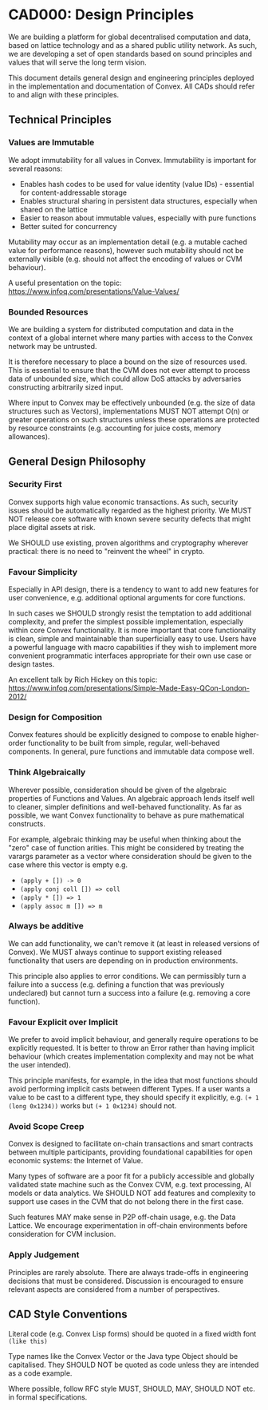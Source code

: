 # CAD000: Design Principles

We are building a platform for global decentralised computation and data, based on lattice technology and as a shared public utility network. As such, we are developing a set of open standards based on sound principles and values that will serve the long term vision.

This document details general design and engineering principles deployed in the implementation and documentation of Convex. All CADs should refer to and align with these principles.

## Technical Principles

### Values are Immutable

We adopt immutability for all values in Convex. Immutability is important for several reasons:

- Enables hash codes to be used for value identity (value IDs) - essential for content-addressable storage
- Enables structural sharing in persistent data structures, especially when shared on the lattice
- Easier to reason about immutable values, especially with pure functions
- Better suited for concurrency

Mutability may occur as an implementation detail (e.g. a mutable cached value for performance reasons), however such mutability should not be externally visible (e.g. should not affect the encoding of values or CVM behaviour). 

A useful presentation on the topic: https://www.infoq.com/presentations/Value-Values/

### Bounded Resources

We are building a system for distributed computation and data in the context of a global internet where many parties with access to the Convex network may be untrusted.

It is therefore necessary to place a bound on the size of resources used. This is essential to ensure that the CVM does not ever attempt to process data of unbounded size, which could allow DoS attacks by adversaries constructing arbitrarily sized input.

Where input to Convex may be effectively unbounded (e.g. the size of data structures such as Vectors), implementations MUST NOT attempt O(n) or greater operations on such structures unless these operations are protected by resource constraints (e.g. accounting for juice costs, memory allowances). 

## General Design Philosophy

### Security First

Convex supports high value economic transactions. As such, security issues should be automatically regarded as the highest priority. We MUST NOT release core software with known severe security defects that might place digital assets at risk.

We SHOULD use existing, proven algorithms and cryptography wherever practical: there is no need to "reinvent the wheel" in crypto.

### Favour Simplicity

Especially in API design, there is a tendency to want to add new features for user convenience, e.g. additional optional arguments for core functions.

In such cases we SHOULD strongly resist the temptation to add additional complexity, and prefer the simplest possible implementation, especially within core Convex functionality. It is more important that core functionality is clean, simple and maintainable than superficially easy to use. Users have a powerful language with macro capabilities if they wish to implement more convenient programmatic interfaces appropriate for their own use case or design tastes.

An excellent talk by Rich Hickey on this topic: https://www.infoq.com/presentations/Simple-Made-Easy-QCon-London-2012/

### Design for Composition

Convex features should be explicitly designed to compose to enable higher-order functionality to be built from simple, regular, well-behaved components. In general, pure functions and immutable data compose well.

### Think Algebraically

Wherever possible, consideration should be given of the algebraic properties of Functions and Values. An algebraic approach lends itself well to cleaner, simpler definitions and well-behaved functionality. As far as possible, we want Convex functionality to behave as pure mathematical constructs.

For example, algebraic thinking may be useful when thinking about the "zero" case of function arities. This might be considered by treating the varargs parameter as a vector where consideration should be given to the case where this vector is empty e.g. 

- `(apply + []) -> 0`
- `(apply conj coll []) => coll`
- `(apply * []) => 1`
- `(apply assoc m []) => m`

### Always be additive

We can add functionality, we can't remove it (at least in released versions of Convex). We MUST always continue to support existing released functionality that users are depending on in production environments.

This principle also applies to error conditions. We can permissibly turn a failure into a success (e.g. defining a function that was previously undeclared) but cannot turn a success into a failure (e.g. removing a core function).

### Favour Explicit over Implicit

We prefer to avoid implicit behaviour, and generally require operations to be explicitly requested. It is better to throw an Error rather than having implicit behaviour (which creates implementation complexity and may not be what the user intended).

This principle manifests, for example, in the idea that most functions should avoid performing implicit casts between different Types. If a user wants a value to be cast to a different type, they should specify it explicitly, e.g. `(+ 1 (long 0x1234))` works but `(+ 1 0x1234)` should not.

### Avoid Scope Creep

Convex is designed to facilitate on-chain transactions and smart contracts between multiple participants, providing foundational capabilities for open economic systems: the Internet of Value. 

Many types of software are a poor fit for a publicly accessible and globally validated state machine such as the Convex CVM, e.g. text processing, AI models or data analytics. We SHOULD NOT add features and complexity to support use cases in the CVM that do not belong there in the first case.

Such features MAY make sense in P2P off-chain usage, e.g. the Data Lattice. We encourage experimentation in off-chain environments before consideration for CVM inclusion.

### Apply Judgement

Principles are rarely absolute. There are always trade-offs in engineering decisions that must be considered. Discussion is encouraged to ensure relevant aspects are considered from a number of perspectives.

## CAD Style Conventions

Literal code (e.g. Convex Lisp forms) should be quoted in a fixed width font `(like this)`

Type names like the Convex Vector or the Java type Object should be capitalised. They SHOULD NOT be quoted as code unless they are intended as a code example.

Where possible, follow RFC style MUST, SHOULD, MAY, SHOULD NOT etc. in formal specifications.



